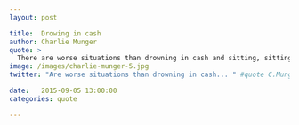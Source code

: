 ```yaml
---
layout: post

title:  Drowing in cash
author: Charlie Munger
quote: >
  There are worse situations than drowning in cash and sitting, sitting, sitting. I remember when I wasn’t awash in cash — and I don’t want to go back.
image: /images/charlie-munger-5.jpg
twitter: "Are worse situations than drowning in cash... " #quote C.Munger

date:   2015-09-05 13:00:00
categories: quote

---
```


